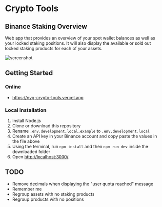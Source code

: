 # Crypto Tools

## Binance Staking Overview

Web app that provides an overview of your spot wallet balances as well as your
locked staking positions. It will also display the available or sold out locked
staking products for each of your assets.

![screenshot](public/screenshot.png)

## Getting Started

### Online

* https://nyg-crypto-tools.vercel.app

### Local Installation

1. Install Node.js
2. Clone or download this repository
3. Rename `.env.development.local.example` to `.env.development.local`
4. Create an API key in your Binance account and copy paste the values in the
   file above
5. Using the terminal, run `npm install` and then `npm run dev` inside the
   downloaded folder
6. Open [http://localhost:3000/](http://localhost:3000/)

## TODO

* Remove decimals when displaying the "user quota reached" message
* Remember me
* Regroup assets with no staking products
* Regroup products with no positions
